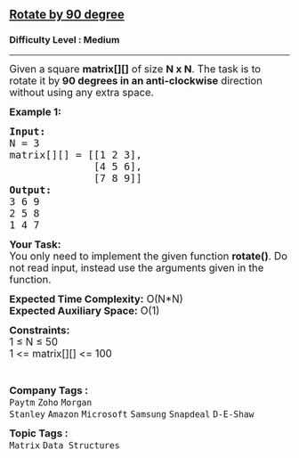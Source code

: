 <h2><a href="https://www.geeksforgeeks.org/problems/rotate-by-90-degree0356/1">Rotate by 90 degree</a></h2><h3>Difficulty Level : Medium</h3><hr><div class="problems_problem_content__Xm_eO"><p><span style="font-size:18px">Given a<strong> </strong>square&nbsp;<strong>matrix[][]</strong> of size <strong>N x N</strong>. The task is to rotate it by<strong> 90 degrees in an anti-clockwise</strong> direction without using any extra space.</span></p>

<p><span style="font-size:18px"><strong>Example 1:</strong></span></p>

<pre><span style="font-size:18px"><strong>Input:
</strong>N = 3
matrix[][] = [[1 2 3],
&nbsp;             [4 5 6],
&nbsp;             [7 8 9]]
<strong>Output:</strong>
3 6 9&nbsp;
2 5 8&nbsp;
1 4 7</span>
</pre>

<p><span style="font-size:18px"><strong>Your Task:</strong><br>
You only need to implement the given function <strong>rotate()</strong>. Do not read input, instead use the arguments given in the function.&nbsp;</span></p>

<p><span style="font-size:18px"><strong>Expected Time Complexity:</strong> O(N*N)<br>
<strong>Expected Auxiliary Space:</strong> O(1)</span></p>

<p><span style="font-size:18px"><strong>Constraints:</strong><br>
1 ≤ N ≤ 50<br>
1 &lt;= matrix[][] &lt;= 100</span></p>

<p>&nbsp;</p>
</div><p><span style=font-size:18px><strong>Company Tags : </strong><br><code>Paytm</code>&nbsp;<code>Zoho</code>&nbsp;<code>Morgan Stanley</code>&nbsp;<code>Amazon</code>&nbsp;<code>Microsoft</code>&nbsp;<code>Samsung</code>&nbsp;<code>Snapdeal</code>&nbsp;<code>D-E-Shaw</code>&nbsp;<br><p><span style=font-size:18px><strong>Topic Tags : </strong><br><code>Matrix</code>&nbsp;<code>Data Structures</code>&nbsp;